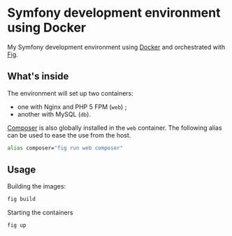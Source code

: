 Symfony development environment using Docker
============================================

My Symfony development environment using [Docker](https://www.docker.com/) and
orchestrated with [Fig](http://fig.sh/).

## What's inside

The environment will set up two containers:
  * one with Nginx and PHP 5 FPM (`web`) ;
  * another with MySQL (`db`).

[Composer](https://getcomposer.org/) is also globally installed in the `web`
container. The following alias can be used to ease the use from the host.

```bash
alias composer="fig run web composer"
```

## Usage

Building the images:

```bash
fig build
```

Starting the containers

```bash
fig up
```
